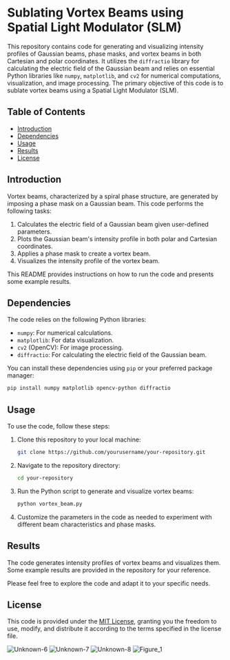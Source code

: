 # Sublating Vortex Beams using Spatial Light Modulator (SLM)

This repository contains code for generating and visualizing intensity profiles of Gaussian beams, phase masks, and vortex beams in both Cartesian and polar coordinates. It utilizes the `diffractio` library for calculating the electric field of the Gaussian beam and relies on essential Python libraries like `numpy`, `matplotlib`, and `cv2` for numerical computations, visualization, and image processing. The primary objective of this code is to sublate vortex beams using a Spatial Light Modulator (SLM).

## Table of Contents

- [Introduction](#introduction)
- [Dependencies](#dependencies)
- [Usage](#usage)
- [Results](#results)
- [License](#license)

## Introduction

Vortex beams, characterized by a spiral phase structure, are generated by imposing a phase mask on a Gaussian beam. This code performs the following tasks:

1. Calculates the electric field of a Gaussian beam given user-defined parameters.
2. Plots the Gaussian beam's intensity profile in both polar and Cartesian coordinates.
3. Applies a phase mask to create a vortex beam.
4. Visualizes the intensity profile of the vortex beam.

This README provides instructions on how to run the code and presents some example results.

## Dependencies

The code relies on the following Python libraries:

- `numpy`: For numerical calculations.
- `matplotlib`: For data visualization.
- `cv2` (OpenCV): For image processing.
- `diffractio`: For calculating the electric field of the Gaussian beam.

You can install these dependencies using `pip` or your preferred package manager:

```bash
pip install numpy matplotlib opencv-python diffractio
```

## Usage

To use the code, follow these steps:

1. Clone this repository to your local machine:

   ```bash
   git clone https://github.com/yourusername/your-repository.git
   ```

2. Navigate to the repository directory:

   ```bash
   cd your-repository
   ```

3. Run the Python script to generate and visualize vortex beams:

   ```bash
   python vortex_beam.py
   ```

4. Customize the parameters in the code as needed to experiment with different beam characteristics and phase masks.

## Results

The code generates intensity profiles of vortex beams and visualizes them. Some example results are provided in the repository for your reference.

Please feel free to explore the code and adapt it to your specific needs.

## License

This code is provided under the [MIT License](LICENSE), granting you the freedom to use, modify, and distribute it according to the terms specified in the license file.

![Unknown-6](https://user-images.githubusercontent.com/83898640/222328706-8cf5fdc2-dbe4-485f-87df-acb079232f14.png)
![Unknown-7](https://user-images.githubusercontent.com/83898640/222328726-c1e611cd-e2cc-4982-aff7-61e89b931be6.png)
![Unknown-8](https://user-images.githubusercontent.com/83898640/222328735-6645c5e8-9d31-455e-a32c-d64b8e3740d5.png)
![Figure_1](https://user-images.githubusercontent.com/83898640/222332782-d5e056fc-453b-4575-8137-4d02511e8101.png)

